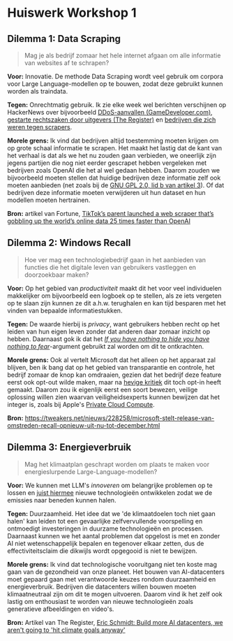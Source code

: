# Huiswerk Workshop 1

## Dilemma 1: Data Scraping
> Mag je als bedrijf zomaar het hele internet afgaan om alle informatie van websites af te schrapen?

**Voor:** Innovatie. De methode Data Scraping wordt veel gebruik om corpora voor  Large Language-modellen op te bouwen, zodat deze gebruikt kunnen worden als traindata.

**Tegen:** Onrechtmatig gebruik. Ik zie elke week wel berichten verschijnen op HackerNews over bijvoorbeeld [DDoS-aanvallen (GameDeveloper.com)](https://www.gamedeveloper.com/business/-this-was-essentially-a-two-week-long-ddos-attack-game-ui-database-slowdown-caused-by-openai-scraping), [gestarte rechtszaken door uitgevers (The Register)](https://www.theregister.com/2024/10/22/publishers_sue_perplexity_ai/) en [bedrijven die zich weren tegen scrapers](https://www.theregister.com/2024/07/03/cloudflare_ai_blocks/).

**Morele grens:** Ik vind dat bedrijven altijd toestemming moeten krijgen om op grote schaal informatie te scrapen. Het maakt het lastig dat de kant van het verhaal is dat als we het nu zouden gaan verbieden, we oneerlijk zijn jegens partijen die nog niet eerder gescrapet hebben vergeleken met bedrijven zoals OpenAI die het al wel gedaan hebben. Daarom zouden we bijvoorbeeld moeten stellen dat huidige bedrijven deze informatie zelf ook moeten aanbieden (net zoals bij de [GNU GPL 2.0, lid b van artikel 3](https://www.gnu.org/licenses/old-licenses/gpl-2.0.html#section3)). Of dat bedrijven deze informatie moeten verwijderen uit hun dataset en hun modellen moeten hertrainen.

**Bron:** artikel van Fortune, [TikTok’s parent launched a web scraper that’s gobbling up the world’s online data 25 times faster than OpenAI](https://fortune.com/2024/10/03/bytedance-tiktok-bytespider-scraper-bot)

## Dilemma 2: Windows Recall
> Hoe ver mag een technologiebedrijf gaan in het aanbieden van functies die het digitale leven van gebruikers vastleggen en doorzoekbaar maken?

**Voor:** Op het gebied van *productiviteit* maakt dit het voor veel individuelen makkelijker om bijvoorbeeld een logboek op te stellen, als ze iets vergeten op te slaan zijn kunnen ze dit a.h.w. terughalen en kan tijd besparen met het vinden van bepaalde informatiestukken.

**Tegen:** De waarde hierbij is *privacy*, want gebruikers hebben recht op het leiden van hun eigen leven zonder dat anderen daar zomaar inzicht op hebben. Daarnaast gok ik dat het [*If you have nothing to hide you have nothing to fear*](https://en.wikipedia.org/wiki/Nothing_to_hide_argument)-argument gebruikt zal worden om dit te ontkrachten.

**Morele grens:** Ook al vertelt Microsoft dat het alleen op het apparaat zal blijven, ben ik bang dat op het gebied van transparantie en controle, het bedrijf zomaar de knop kan omdraaien, gezien dat het bedrijf deze feature eerst ook opt-out wilde maken, maar na [hevige kritiek](https://tweakers.net/nieuws/222964/microsoft-maakt-recall-functie-opt-in-na-kritiek-van-privacyexperts.html) dit toch opt-in heeft gemaakt. Daarom zou ik eigenlijk eerst een soort bewezen, veilige oplossing willen zien waarvan veiligheidsexperts kunnen bewijzen dat het integer is, zoals bij Apple's [Private Cloud Compute](https://security.apple.com/documentation/private-cloud-compute).

**Bron:** <https://tweakers.net/nieuws/228258/microsoft-stelt-release-van-omstreden-recall-opnieuw-uit-nu-tot-december.html>

## Dilemma 3: Energieverbruik
> Mag het klimaatplan geschrapt worden om plaats te maken voor energieslurpende Large-Language-modellen?

**Voor:** We kunnen met LLM's *innoveren* om belangrijke problemen op te lossen en <u>juist hiermee</u> nieuwe technologieën ontwikkelen zodat we de emissies naar beneden kunnen halen.

**Tegen:** Duurzaamheid. Het idee dat we 'de klimaatdoelen toch niet gaan halen' kan leiden tot een gevaarlijke zelfvervullende voorspelling en ontmoedigt investeringen in duurzame technologieën en processen. Daarnaast kunnen we het aantal problemen dat opgelost is met en zonder AI niet wetenschappelijk bepalen en tegenover elkaar zetten, dus de effectiviteitsclaim die dikwijls wordt opgegooid is niet te bewijzen.

**Morele grens:** Ik vind dat technologische vooruitgang niet ten koste mag gaan van de gezondheid van onze planeet. Het bouwen van AI-datacenters moet gepaard gaan met verantwoorde keuzes rondom duurzaamheid en energieverbruik. Bedrijven die datacenters willen bouwen moeten klimaatneutraal zijn om dit te mogen uitvoeren. Daarom vind ik het zelf ook lastig om enthousiast te worden van nieuwe technologieën zoals generatieve afbeeldingen en video's.

**Bron:** Artikel van The Register, [Eric Schmidt: Build more AI datacenters, we aren't going to 'hit climate goals anyway'](https://www.theregister.com/2024/10/08/eric_schmidt_speech/)
